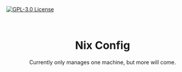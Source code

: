[![GPL-3.0 License](https://img.shields.io/github/license/yuri-becker/nix-config?style=for-the-badge&logo=gnu&logoColor=white&color=%23A42E2B )](https://github.com/yuri-becker/nix-config/blob/main/LICENSE.md)

<br />
<div align="center">

  <h1 align="center"><strong>Nix Config</strong></h1>

  <p align="center">
    Currently only manages one machine, but more will come. 
  </p>
</div>
<br/>